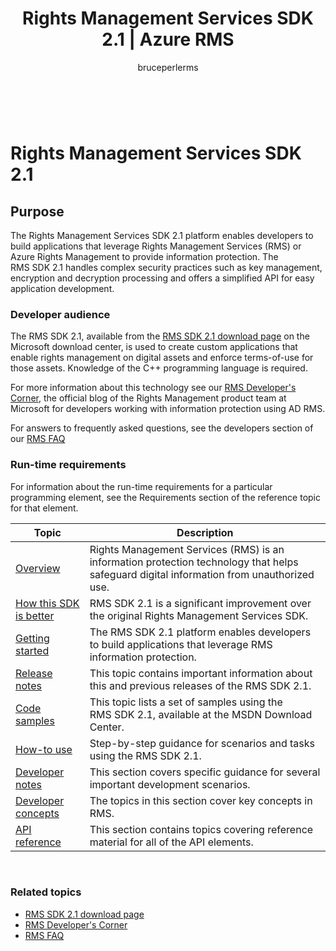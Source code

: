 ﻿---
# required metadata

title: Rights Management Services SDK 2.1 | Azure RMS
description: The RMS SDK 2.1 platform enables developers to build applications that leverage RMS or Azure RMS to provide information protection.
keywords:
author: bruceperlerms
manager: mbaldwin
ms.date: 04/28/2016
ms.topic: article
ms.prod: azure
ms.service: rights-management
ms.technology: techgroup-identity
ms.assetid: 989ceee5-75dd-4f83-b90e-1b39c80384a2

# optional metadata

#ROBOTS:
audience: developer
#ms.devlang:
ms.reviewer: shubhamp
ms.suite: ems
#ms.tgt_pltfrm:
#ms.custom:

---

﻿
# Rights Management Services SDK 2.1


## Purpose

The Rights Management Services SDK 2.1 platform enables developers to build applications that leverage Rights Management Services (RMS) or Azure Rights Management to provide information protection. The RMS SDK 2.1 handles complex security practices such as key management, encryption and decryption processing and offers a simplified API for easy application development.

### Developer audience

The RMS SDK 2.1, available from the [RMS SDK 2.1 download page](http://www.microsoft.com/en-us/download/details.aspx?id=38397) on the Microsoft download center, is used to create custom applications that enable rights management on digital assets and enforce terms-of-use for those assets. Knowledge of the C++ programming language is required.

For more information about this technology see our [RMS Developer's Corner](http://blogs.msdn.com/b/rms/archive/2012/05/31/official-release-of-ad-rms-sdk-2-0-and-ad-rms-client-2-0.aspx), the official blog of the Rights Management product team at Microsoft for developers working with information protection using AD RMS.

For answers to frequently asked questions, see the developers section of our [RMS FAQ](http://aka.ms/adrmsfaq )

### Run-time requirements

For information about the run-time requirements for a particular programming element, see the Requirements section of the reference topic for that element.

|Topic|Description|
|-----|--------|
|[Overview](ad_rms_overview.md)|Rights Management Services (RMS) is an information protection technology that helps safeguard digital information from unauthorized use.|
|[How this SDK is better](differences_between_ad_rms_and_ad_rms_2_0.md)|RMS SDK 2.1 is a significant improvement over the original Rights Management Services SDK.|
|[Getting started](getting_started_with_ad_rms_2_0.md)|The RMS SDK 2.1 platform enables developers to build applications that leverage RMS information protection.|
|[Release notes](release_notes__rtm_.md)|This topic contains important information about this and previous releases of the RMS SDK 2.1.|
|[Code samples](samples.md)|This topic lists a set of samples using the RMS SDK 2.1, available at the MSDN Download Center.|
|[How-to use](how_to_use_msipc.md)|Step-by-step guidance for scenarios and tasks using the RMS SDK 2.1.|
|[Developer notes](developer_notes.md)|This section covers specific guidance for several important development scenarios.|
|[Developer concepts](ad_rms_concepts-nav.md)|The topics in this section cover key concepts in RMS.|
|[API reference](xref:msipc.msipc_constants)|This section contains topics covering reference material for all of the API elements.|

 

### Related topics

* [RMS SDK 2.1 download page](http://www.microsoft.com/en-us/download/details.aspx?id=38397)
* [RMS Developer's Corner](http://blogs.msdn.com/b/rms/archive/2012/05/31/official-release-of-ad-rms-sdk-2-0-and-ad-rms-client-2-0.aspx)
* [RMS FAQ](http://aka.ms/adrmsfaq )
 

 
